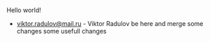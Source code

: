 Hello world!

- viktor.radulov@mail.ru - Viktor Radulov be here and merge some changes some usefull changes
